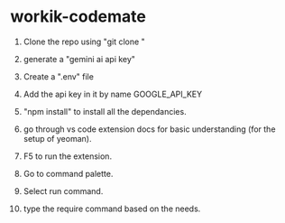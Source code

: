 # workik-codemate
1. Clone the repo using "git clone <repo-link>"

2. generate a "gemini ai api key"

3. Create a ".env" file

4. Add the api key in it by name GOOGLE_API_KEY

5. "npm install" to install all the dependancies.

6. go through vs code extension docs for basic understanding (for the setup of yeoman).

7. F5 to run the extension.

8. Go to command palette.

9. Select run command.

10. type the require command based on the needs.